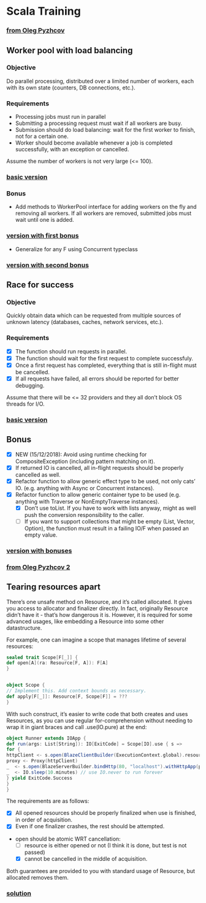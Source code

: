 # Scala Training

### [from Oleg Pyzhcov](https://olegpy.com/cats-effect-exercises/)

## Worker pool with load balancing

### Objective
Do parallel processing, distributed over a limited number of workers, each with its own state (counters, DB connections, etc.).

### Requirements
- Processing jobs must run in parallel
- Submitting a processing request must wait if all workers are busy.
- Submission should do load balancing: wait for the first worker to finish, not for a certain one.
- Worker should become available whenever a job is completed successfully, with an exception or cancelled.

Assume the number of workers is not very large (<= 100).

### [basic version](https://github.com/iamnatali/ScalaTraining/blob/master/src/main/scala/PoolCatsEffect.scala)

### Bonus
- Add methods to WorkerPool interface for adding workers on the fly and removing all workers. If all workers are removed, submitted jobs must wait until one is added.

### [version with first bonus](https://github.com/iamnatali/ScalaTraining/blob/master/src/main/scala/PoolCatsEffectbonus1.scala)

- Generalize for any F using Concurrent typeclass

### [version with second bonus](https://github.com/iamnatali/ScalaTraining/blob/master/src/main/scala/PoolCatsEffectbonus2.scala)

## Race for success

### Objective
Quickly obtain data which can be requested from multiple sources of unknown latency (databases, caches, network services, etc.).

### Requirements
- [x] The function should run requests in parallel.
- [x] The function should wait for the first request to complete successfuly.
- [x] Once a first request has completed, everything that is still in-flight must be cancelled. 
- [x] If all requests have failed, all errors should be reported for better debugging.

Assume that there will be <= 32 providers and they all don’t block OS threads for I/O.

### [basic version](https://github.com/iamnatali/ScalaTraining/blob/master/src/main/scala/raceCatsEffect.scala)

## Bonus
- [x] NEW (15/12/2018): Avoid using runtime checking for CompositeException (including pattern matching on it).
- [x] If returned IO is cancelled, all in-flight requests should be properly cancelled as well.
- [x] Refactor function to allow generic effect type to be used, not only cats’ IO. (e.g. anything with Async or Concurrent instances).
- [x] Refactor function to allow generic container type to be used (e.g. anything with Traverse or NonEmptyTraverse instances).
    - [x] Don’t use toList. If you have to work with lists anyway, might as well push the conversion responsibility to the caller. 
    - [ ] If you want to support collections that might be empty (List, Vector, Option), the function must result in a failing IO/F when passed an empty value.

### [version with bonuses](https://github.com/iamnatali/ScalaTraining/blob/master/src/main/scala/raceCatsEffectbonus1.scala)

### [from Oleg Pyzhcov 2](https://olegpy.com/resource-exercises/)

## Tearing resources apart
There’s one unsafe method on Resource, and it’s called allocated. It gives you access to allocator and finalizer directly. In fact, originally Resource didn’t have it - that’s how dangerous it is. However, it is required for some advanced usages, like embedding a Resource into some other datastructure.

For example, one can imagine a scope that manages lifetime of several resources:

```scala
sealed trait Scope[F[_]] {
def open[A](ra: Resource[F, A]): F[A]
}


object Scope {
// Implement this. Add context bounds as necessary.
def apply[F[_]]: Resource[F, Scope[F]] = ???
}
```
With such construct, it’s easier to write code that both creates and uses Resources, as you can use regular for-comprehension without needing to wrap it in giant braces and call .use(IO.pure) at the end:

```scala
object Runner extends IOApp {
def run(args: List[String]): IO[ExitCode] = Scope[IO].use { s =>
for {
httpClient <- s.open(BlazeClientBuilder(ExecutionContext.global).resource)
proxy <- Proxy(httpClient)
_  <- s.open(BlazeServerBuilder.bindHttp(80, "localhost").withHttpApp(proxy).resource)
_  <- IO.sleep(10.minutes) // use IO.never to run forever
} yield ExitCode.Success
}
}
```

The requirements are as follows:

- [x] All opened resources should be properly finalized when use is finished, in order of acquisition. 
- [x] Even if one finalizer crashes, the rest should be attempted.
- open should be atomic WRT cancellation: 
  - [ ] resource is either opened or not (I think it is done, but test is not passed)
  - [x] cannot be cancelled in the middle of acquisition.

Both guarantees are provided to you with standard usage of Resource, but allocated removes them.

### [solution](https://github.com/iamnatali/ScalaTraining/blob/master/src/main/scala/TearingResourcesApart.scala)




